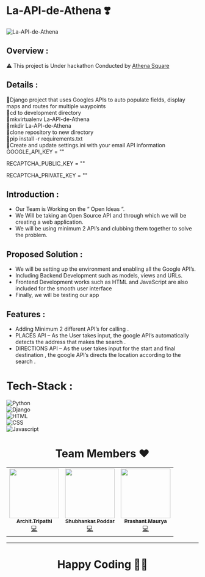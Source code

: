 # La-API-de-Athena ❣️

![La-API-de-Athena](https://socialify.git.ci/nobrains-29/La-API-de-Athena/image?description=1&font=Source%20Code%20Pro&forks=1&issues=1&language=1&pattern=Overlapping%20Hexagons&pulls=1&stargazers=1&theme=Dark)


## Overview :


⚠️ This project is Under hackathon Conducted by [Athena Square](https://dare2compete.com/p/athenahack-internship-opportunity-to-top-50-min-stipend-rs-20000-athenasquare-236660?lb=xBdlhru)


## Details :

🎯Django project that uses Googles APIs to auto populate fields, display maps and routes for multiple waypoints <br>
🎯cd to development directory <br>
🎯mkvirtualenv La-API-de-Athena <br>
🎯mkdir La-API-de-Athena <br>
🎯clone repository to new directory <br>
🎯pip install -r requirements.txt <br>
🎯Create and update settings.ini with your email API information<br>
GOOGLE_API_KEY = "" <br>

RECAPTCHA_PUBLIC_KEY = "" <br>

RECAPTCHA_PRIVATE_KEY = "" <br>



## Introduction :

- Our Team is Working on the “ Open Ideas “. <br>
- We Will be taking an Open Source API and through which we will be creating a web application. <br>
- We will be using minimum 2 API’s and clubbing them together to solve the problem. <br>


## Proposed Solution :

- We will be setting up the environment and enabling all the Google API’s. <br>
- Including Backend Development such as models, views and URLs. <br>
- Frontend Development works such as HTML and JavaScript are also included for the smooth user interface <br>
- Finally, we will be testing our app <br>

## Features :
- Adding Minimum 2 different API’s for calling . <br>
- PLACES API – As the User takes input, the google API’s automatically detects the address that makes the search . <br>
- DIRECTIONS API – As the user takes input for the start and final destination , the google API’s directs the location according to the search . <br>

# Tech-Stack :

![Python](https://img.shields.io/badge/Python-3776AB?style=for-the-badge&logo=python&logoColor=white)<br>
![Django](https://img.shields.io/badge/Django-092E20?style=for-the-badge&logo=django&logoColor=white)<br>
![HTML](https://img.shields.io/badge/HTML-239120?style=for-the-badge&logo=html5&logoColor=white)<br>
![CSS](https://img.shields.io/badge/CSS-239120?&style=for-the-badge&logo=css3&logoColor=white)<br>
![Javascript](https://img.shields.io/badge/JavaScript-F7DF1E?style=for-the-badge&logo=javascript&logoColor=black)<br>


<h1 align=center> Team Members ❤️ </h1>
<p align="center">

<table>
  <tbody><tr>
    <td align="center"><a href="https://github.com/nobrains-29"><img alt="" src="https://avatars.githubusercontent.com/nobrains-29" width="130px;"><br><sub><b> Archit Tripathi  </b></sub></a><br><a href="https://github.com/nobrains-29/La-API-de-Athena/commits?author=nobrains-29" title="Code">💻 </a></td> </a></td>
    <td align="center"><a href="https://github.com/codeaholic-shub"><img alt="" src="https://avatars.githubusercontent.com/codeaholic-shub" width="130px;"><br><sub><b> Shubhankar Poddar </b></sub></a><br><a href="https://github.com/codeaholic-shub/La-API-de-Athena/commits?author=codeaholic-shub" title="Code">💻 </a></td> </a></td>
    <td align="center"><a href="https://github.com/prashant94157"><img alt="" src="https://avatars.githubusercontent.com/prashant94157" width="130px;"><br><sub><b> Prashant Maurya </b></sub></a><br><a href="https://github.com/prashant94157/La-API-de-Athena/commits?author=prashant94157" title="Code">💻 </a></td> </a></td>
    </tbody></tr>
 </table>

<hr>

<h1 align=center>Happy Coding 👨‍💻 </h1>










